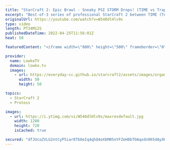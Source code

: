 ```yaml
---
title: "StarCraft 2: Epic Brawl - Sneaky PSI STORM Drops! (TIME vs Trap)"
excerpt: "Best-of-3 series of professional StarCraft 2 between TIME (Terran) and Trap (Protoss). Game number one in particular is amazing. A constant back-and-forth between two players that have very small economies.  Support my work on Patreon: https://www.patreon.com/lowkotv Become a YouTube member: https://lowko.tv/join"
originalUrl: https://youtube.com/watch?v=W540dlHlv9s
type: video
length: PT34M12S
publishedDateTime: 2022-04-25T11:56:01Z
heat: 50

featuredContent: "<iframe width=\"800\" height=\"500\" frameborder=\"0\" src=\"https://www.youtube.com/embed/W540dlHlv9s\" allow=\"accelerometer; autoplay; encrypted-media; gyroscope; picture-in-picture\" allowfullscreen></iframe>"

provider:
  name: LowkoTV
  domain: lowko.tv
  images:
    - url: https://everyday-cc.github.io/starcraft2/assets/images/organizations/lowko.tv-50x50.jpg
      width: 50
      height: 50

topics:
  - StarCraft 2
  - Protoss

images:
  - url: https://i.ytimg.com/vi/W540dlHlv9s/maxresdefault.jpg
    width: 1280
    height: 720
    isCached: true

secured: "dfJUcoZVLG2ntCyP5iar8TbOeIq4qhQ4oXbM05nYFZeH8bTOAqxdn965dAyXR6MESYchTN8lkOLQiX8dIaI5G1UaFUZDNfL0Lbcn+ukKmUjgdNVCKS4ZakVrxucMr5BzRW/hekDRvvKRY0g9RDkCTfN2ocgGcTYpX59MyiiXqhUnGw7pFGEURiCh6JGXcTQf+IlOaWdvQdUZ4Nyu3tRWTH7vh11bvV9/9L7N1cws+V8zmgHhkwCiR8ekRHD17Rdbkr2HGQ4SEaMLYPgO7oFdeO+Xn3vSBBWF/KcMzbBb8t9+XSx7aDU/v5e/fGGn2gsn6pcpFwVt9a1AzYlVUnql628yUZJxzSmyf1pu9n/X9/5mBpWlWAk9DJANLfXl/gFzJZctthPZkAqECvWCe9jUa59fMBYwyB4lKmssjINJQ9c=;YKjuSIMUz+xrVUo4eQvJaA=="
---
```


